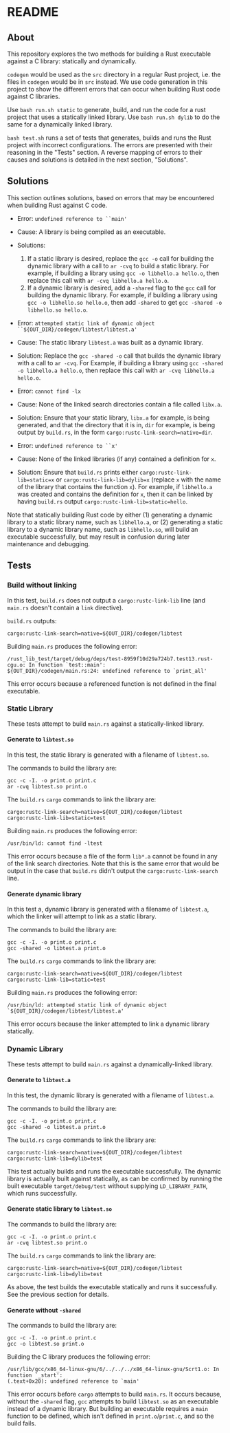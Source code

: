 README
======

About
-----

This repository explores the two methods for building a Rust executable against
a C library: statically and dynamically.

`codegen` would be used as the `src` directory in a regular Rust project, i.e.
the files in `codegen` would be in `src` instead. We use code generation in this
project to show the different errors that can occur when building Rust code
against C libraries.

Use `bash run.sh static` to generate, build, and run the code for a rust project
that uses a statically linked library. Use `bash run.sh dylib` to do the same
for a dynamically linked library.

`bash test.sh` runs a set of tests that generates, builds and runs the Rust
project with incorrect configurations. The errors are presented with their
reasoning in the "Tests" section. A reverse mapping of errors to their causes
and solutions is detailed in the next section, "Solutions".

Solutions
---------

This section outlines solutions, based on errors that may be encountered when
building Rust against C code.

* Error: `undefined reference to ``main'`
* Cause: A library is being compiled as an executable.
* Solutions:
  1. If a static library is desired, replace the `gcc -o` call for building the
     dynamic library with a call to `ar -cvq` to build a static library. For
     example, if building a library using `gcc -o libhello.a hello.o`, then
     replace this call with `ar -cvq libhello.a hello.o`.
  2. If a dynamic library is desired, add a `-shared` flag to the `gcc` call for
     building the dynamic library. For example, if building a library using `gcc
     -o libhello.so hello.o`, then add `-shared` to get `gcc -shared -o
     libhello.so hello.o`.

* Error: `attempted static link of dynamic object ``${OUT_DIR}/codegen/libtest/libtest.a'`
* Cause: The static library `libtest.a` was built as a dynamic library.
* Solution: Replace the `gcc -shared -o` call that builds the dynamic library
  with a call to `ar -cvq`. For Example, if building a library using
  `gcc -shared -o libhello.a hello.o`, then replace this call with
  `ar -cvq libhello.a hello.o`.

* Error: `cannot find -lx`
* Cause: None of the linked search directories contain a file called `libx.a`.
* Solution: Ensure that your static library, `libx.a` for example, is being
  generated, and that the directory that it is in, `dir` for example, is being
  output by `build.rs`, in the form `cargo:rustc-link-search=native=dir`.

* Error: `undefined reference to ``x'`
* Cause: None of the linked libraries (if any) contained a definition for `x`.
* Solution: Ensure that `build.rs` prints either `cargo:rustc-link-lib=static=x`
  or `cargo:rustc-link-lib=dylib=x` (replace `x` with the name of the library
  that contains the function `x`). For example, if `libhello.a` was created and
  contains the definition for `x`, then it can be linked by having `build.rs`
  output `cargo:rustc-link-lib=static=hello`.

Note that statically building Rust code by either (1) generating a dynamic
library to a static library name, such as `libhello.a`, or (2) generating a
static library to a dynamic library name, such as `libhello.so`, will build an
executable successfully, but may result in confusion during later maintenance
and debugging.

Tests
-----

### Build without linking

In this test, `build.rs` does not output a `cargo:rustc-link-lib` line (and
`main.rs` doesn't contain a `link` directive).

`build.rs` outputs:

    cargo:rustc-link-search=native=${OUT_DIR}/codegen/libtest

Building `main.rs` produces the following error:

    /rust_lib_test/target/debug/deps/test-8959f10d29a724b7.test13.rust-cgu.o: In function `test::main':
    ${OUT_DIR}/codegen/main.rs:24: undefined reference to `print_all'

This error occurs because a referenced function is not defined in the final
executable.

### Static Library

These tests attempt to build `main.rs` against a statically-linked library.

#### Generate to `libtest.so`

In this test, the static library is generated with a filename of `libtest.so`.

The commands to build the library are:

    gcc -c -I. -o print.o print.c
    ar -cvq libtest.so print.o

The `build.rs` `cargo` commands to link the library are:

    cargo:rustc-link-search=native=${OUT_DIR}/codegen/libtest
    cargo:rustc-link-lib=static=test

Building `main.rs` produces the following error:

    /usr/bin/ld: cannot find -ltest

This error occurs because a file of the form `lib*.a` cannot be found in any of
the link search directories. Note that this is the same error that would be
output in the case that `build.rs` didn't output the `cargo:rustc-link-search`
line.

#### Generate dynamic library

In this test a, dynamic library is generated with a filename of `libtest.a`,
which the linker will attempt to link as a static library.

The commands to build the library are:

    gcc -c -I. -o print.o print.c
    gcc -shared -o libtest.a print.o

The `build.rs` `cargo` commands to link the library are:

    cargo:rustc-link-search=native=${OUT_DIR}/codegen/libtest
    cargo:rustc-link-lib=static=test

Building `main.rs` produces the following error:

    /usr/bin/ld: attempted static link of dynamic object `${OUT_DIR}/codegen/libtest/libtest.a'

This error occurs because the linker attempted to link a dynamic library
statically.

### Dynamic Library

These tests attempt to build `main.rs` against a dynamically-linked library.

#### Generate to `libtest.a`

In this test, the dynamic library is generated with a filename of `libtest.a`.

The commands to build the library are:

    gcc -c -I. -o print.o print.c
    gcc -shared -o libtest.a print.o

The `build.rs` `cargo` commands to link the library are:

    cargo:rustc-link-search=native=${OUT_DIR}/codegen/libtest
    cargo:rustc-link-lib=dylib=test

This test actually builds and runs the executable successfully. The dynamic
library is actually built against statically, as can be confirmed by running the
built executable `target/debug/test` without supplying `LD_LIBRARY_PATH`, which
runs successfully.

#### Generate static library to `libtest.so`

The commands to build the library are:

    gcc -c -I. -o print.o print.c
    ar -cvq libtest.so print.o

The `build.rs` `cargo` commands to link the library are:

    cargo:rustc-link-search=native=${OUT_DIR}/codegen/libtest
    cargo:rustc-link-lib=dylib=test

As above, the test builds the executable statically and runs it successfully.
See the previous section for details.

#### Generate without `-shared`

The commands to build the library are:

    gcc -c -I. -o print.o print.c
    gcc -o libtest.so print.o

Building the C library produces the following error:

    /usr/lib/gcc/x86_64-linux-gnu/6/../../../x86_64-linux-gnu/Scrt1.o: In function `_start':
    (.text+0x20): undefined reference to `main'

This error occurs before `cargo` attempts to build `main.rs`. It occurs because,
without the `-shared` flag, `gcc` attempts to build `libtest.so` as an
executable instead of a dynamic library. But building an executable requires a
`main` function to be defined, which isn't defined in `print.o`/`print.c`, and
so the build fails.
